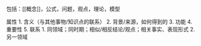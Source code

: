 包括：[[概念]]，公式，问题，观点，理论，模型

属性
	1. 含义（与其他事物/知识点的联系）
	2. 背景/来源，如何得到的
	3. 功能
	4. 重要性
	5. 联系
		1. 同领域；同时期；相似/相反结论/观点；相关事实、表现形式
		2. 另一领域